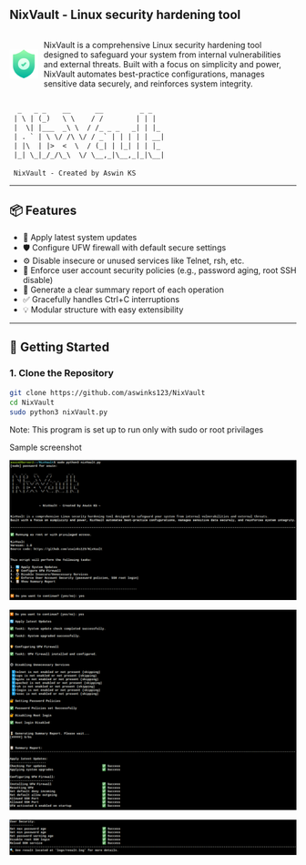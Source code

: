 ## NixVault - Linux security hardening tool
<div style="display: flex; align-items: center;">
    <img src="./resources/nixvault_icon.png" alt="NixVault Icon" width="50" style="margin-right: 10px;"/>
    <p>NixVault is a comprehensive Linux security hardening tool designed to safeguard your system from internal vulnerabilities and external threats. Built with a focus on simplicity and power, NixVault automates best-practice configurations, manages sensitive data securely, and reinforces system integrity.</p>
</div>

```
  _   _ _    __      __         _ _   
 | \ | (_)   \ \    / /        | | |  
 |  \| |___  _\ \  / /_ _ _   _| | |_ 
 | . ` | \ \/ /\ \/ / _` | | | | | __|
 | |\  | |>  <  \  / (_| | |_| | | |_ 
 |_| \_|_/_/\_\  \/ \__,_|\__,_|_|\__|
 
 NixVault - Created by Aswin KS 

```
---

## 📦 Features

- 🔄 Apply latest system updates
- 🛡️ Configure UFW firewall with default secure settings
- ⚙️ Disable insecure or unused services like Telnet, rsh, etc.
- 🔐 Enforce user account security policies (e.g., password aging, root SSH disable)
- 📄 Generate a clear summary report of each operation
- ✅ Gracefully handles Ctrl+C interruptions
- 💡 Modular structure with easy extensibility

---
## 🚀 Getting Started

### 1. Clone the Repository

```bash
git clone https://github.com/aswinks123/NixVault
cd NixVault
sudo python3 nixVault.py
```
Note: This program is set up to run only with sudo or root privilages

Sample screenshot


![alt text](./resources/image.png)

![alt text](./resources/image1.png)

![alt text](./resources/image-2.png)